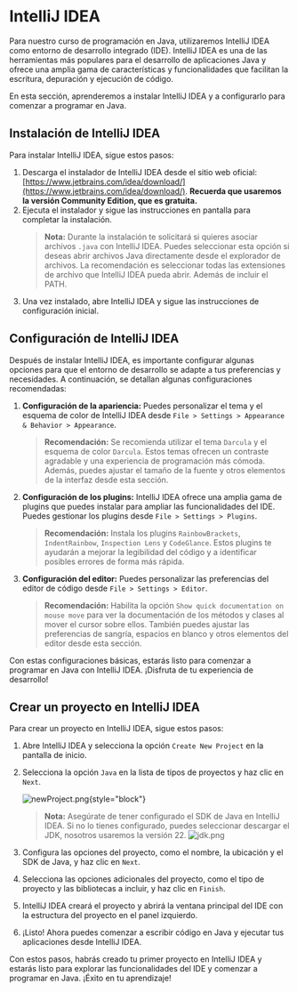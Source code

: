# IntelliJ IDEA

Para nuestro curso de programación en Java, utilizaremos IntelliJ IDEA como entorno de desarrollo integrado (IDE).
IntelliJ IDEA es una de las herramientas más populares para el desarrollo de aplicaciones Java y ofrece una amplia gama
de características y funcionalidades que facilitan la escritura, depuración y ejecución de código.

En esta sección, aprenderemos a instalar IntelliJ IDEA y a configurarlo para comenzar a programar en Java.

## Instalación de IntelliJ IDEA

Para instalar IntelliJ IDEA, sigue estos pasos:

1. Descarga el instalador de IntelliJ IDEA desde el sitio web
   oficial: [https://www.jetbrains.com/idea/download/](https://www.jetbrains.com/idea/download/).
   **Recuerda que usaremos la versión Community Edition, que es gratuita.**
2. Ejecuta el instalador y sigue las instrucciones en pantalla para completar la instalación.
   > **Nota:** Durante la instalación te solicitará si quieres asociar archivos `.java` con IntelliJ IDEA. Puedes
   > seleccionar esta opción si deseas abrir archivos Java directamente desde el explorador de archivos.
   > La recomendación es seleccionar todas las extensiones de archivo que IntelliJ IDEA pueda abrir. Además de incluir
   > el PATH.
3. Una vez instalado, abre IntelliJ IDEA y sigue las instrucciones de configuración inicial.

## Configuración de IntelliJ IDEA

Después de instalar IntelliJ IDEA, es importante configurar algunas opciones para que el entorno de desarrollo se
adapte a tus preferencias y necesidades. A continuación, se detallan algunas configuraciones recomendadas:

1. **Configuración de la apariencia:** Puedes personalizar el tema y el esquema de color de IntelliJ IDEA desde
   `File > Settings > Appearance & Behavior > Appearance`.
   > **Recomendación:** Se recomienda utilizar el tema `Darcula` y el esquema de color `Darcula`.
   > Estos temas ofrecen un contraste agradable y una experiencia de programación más cómoda.
   > Además, puedes ajustar el tamaño de la fuente y otros elementos de la interfaz desde esta sección.
2. **Configuración de los plugins:** IntelliJ IDEA ofrece una amplia gama de plugins que puedes instalar para
   ampliar las funcionalidades del IDE. Puedes gestionar los plugins desde `File > Settings > Plugins`.
   > **Recomendación:** Instala los plugins `RainbowBrackets`, `IndentRainbow`, `Inspection Lens` y `CodeGlance`.
   > Estos plugins te ayudarán a mejorar la legibilidad del código y a identificar posibles errores de forma más
   > rápida.
3. **Configuración del editor:** Puedes personalizar las preferencias del editor de código desde `File > Settings >
   Editor`.
   > **Recomendación:** Habilita la opción `Show quick documentation on mouse move` para ver la documentación de los
   > métodos y clases al mover el cursor sobre ellos.
   > También puedes ajustar las preferencias de sangría, espacios en blanco y otros elementos del editor desde esta
   > sección.

Con estas configuraciones básicas, estarás listo para comenzar a programar en Java con IntelliJ IDEA. ¡Disfruta de tu
experiencia de desarrollo!

## Crear un proyecto en IntelliJ IDEA

Para crear un proyecto en IntelliJ IDEA, sigue estos pasos:

1. Abre IntelliJ IDEA y selecciona la opción `Create New Project` en la pantalla de inicio.
2. Selecciona la opción `Java` en la lista de tipos de proyectos y haz clic en `Next`.

   ![newProject.png](newProject.png){style="block"}
   
   > **Nota:** Asegúrate de tener configurado el SDK de Java en IntelliJ IDEA. Si no lo tienes configurado, puedes
   > seleccionar descargar el JDK, nosotros usaremos la versión 22.
   > ![jdk.png](jdk.png)
3. Configura las opciones del proyecto, como el nombre, la ubicación y el SDK de Java, y haz clic en `Next`.
4. Selecciona las opciones adicionales del proyecto, como el tipo de proyecto y las bibliotecas a incluir, y haz clic
   en `Finish`.
5. IntelliJ IDEA creará el proyecto y abrirá la ventana principal del IDE con la estructura del proyecto en el panel
   izquierdo.
6. ¡Listo! Ahora puedes comenzar a escribir código en Java y ejecutar tus aplicaciones desde IntelliJ IDEA.

Con estos pasos, habrás creado tu primer proyecto en IntelliJ IDEA y estarás listo para explorar las funcionalidades
del IDE y comenzar a programar en Java. ¡Éxito en tu aprendizaje!